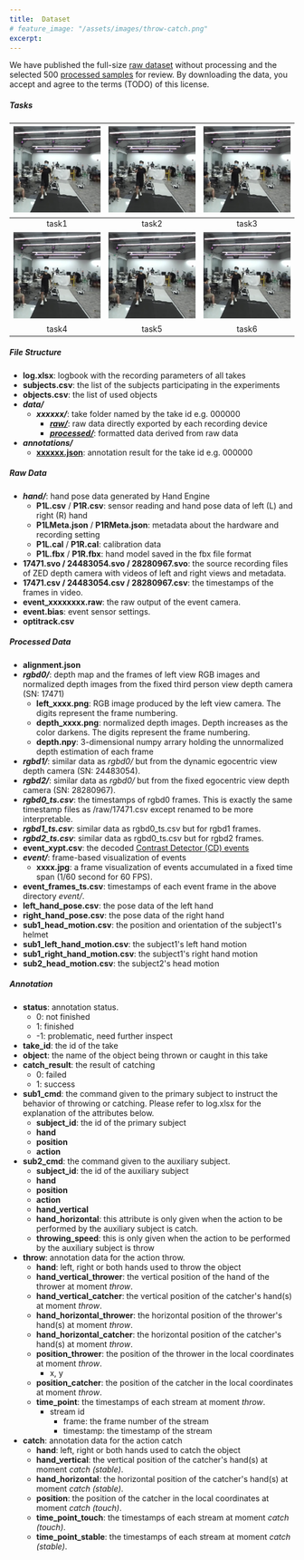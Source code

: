 ```yaml
---
title:  Dataset
# feature_image: "/assets/images/throw-catch.png"
excerpt: 
---
```


<!-- #### Information -->

We have published the full-size [raw dataset](https://share.weiyun.com/avv8jpv4) without processing and the selected 500 [processed samples](https://share.weiyun.com/Tk3mm9O0) for review. By downloading the data, you accept and agree to the terms (TODO) of this license.

##### Tasks



| ![](https://raw.githubusercontent.com/lipengroboticsx/lipengroboticsx.github.io/main/assets/images/ego-rgb-square.png) | ![](https://raw.githubusercontent.com/lipengroboticsx/lipengroboticsx.github.io/main/assets/images/ego-rgb-square.png) | ![](https://raw.githubusercontent.com/lipengroboticsx/lipengroboticsx.github.io/main/assets/images/ego-rgb-square.png) |
| :----------------------------------------------------------: | :----------------------------------------------------------: | :----------------------------------------------------------: |
|                         task1                          |                            task2                            |                         task3                          |
| ![](https://raw.githubusercontent.com/lipengroboticsx/lipengroboticsx.github.io/main/assets/images/ego-rgb-square.png) | ![](https://raw.githubusercontent.com/lipengroboticsx/lipengroboticsx.github.io/main/assets/images/ego-rgb-square.png) | ![](https://raw.githubusercontent.com/lipengroboticsx/lipengroboticsx.github.io/main/assets/images/ego-rgb-square.png) |
|                             task4                              |                             task5                              |                          task6                              |





##### File Structure

* **log.xlsx**: logbook with the recording parameters of all takes
* **subjects.csv**: the list of the subjects participating in the experiments
* **objects.csv**: the list of used objects
* ***data/***
  * ***xxxxxx/***: take folder named by the take id e.g. 000000
    * [***raw/***](#raw-data): raw data directly exported by each recording device
    * [***processed/***](#processed-data): formatted data derived from raw data
* ***annotations/***
  * [**xxxxxx.json**](#annotation): annotation result for the take id e.g. 000000



##### Raw Data

* ***hand/***: hand pose data generated by Hand Engine
  * **P1L.csv** / **P1R.csv**: sensor reading and hand pose data of left (L) and right (R) hand
  * **P1LMeta.json** / **P1RMeta.json**: metadata about the hardware and recording setting
  * **P1L.cal** / **P1R.cal**: calibration data
  * **P1L.fbx** / **P1R.fbx**: hand model saved in the fbx file format
* **17471.svo / 24483054.svo / 28280967.svo**: the source recording files of ZED depth camera with videos of left and right views and metadata.
* **17471.csv / 24483054.csv / 28280967.csv**: the timestamps of the frames in video.
* **event_xxxxxxxx.raw**: the raw output of the event camera. 
* **event.bias**: event sensor settings.
* **optitrack.csv**



##### Processed Data

* **alignment.json**
* ***rgbd0/***: depth map and the frames of left view RGB images and normalized depth images from the fixed third person view depth camera (SN: 17471)
  * **left_xxxx.png**: RGB image produced by the left view camera. The digits represent the frame numbering.
  * **depth_xxxx.png**: normalized depth images. Depth increases as the color darkens. The digits represent the frame numbering.
  * **depth.npy**: 3-dimensional numpy arrary holding the unnormalized depth estimation of each frame
* ***rgbd1/***: similar data as *rgbd0/* but from the dynamic egocentric view depth camera (SN: 24483054).
* ***rgbd2/***: similar data as *rgbd0/* but from the fixed egocentric view depth camera (SN: 28280967).
* ***rgbd0_ts.csv***: the timestamps of rgbd0 frames. This is exactly the same timestamp files as /raw/17471.csv except renamed to be more interpretable.
* ***rgbd1_ts.csv***: similar data as rgbd0_ts.csv but for rgbd1 frames.
* ***rgbd2_ts.csv***: similar data as rgbd0_ts.csv but for rgbd2 frames.
* **event_xypt.csv**: the decoded [Contrast Detector (CD) events](https://docs.prophesee.ai/stable/concepts.html#event-generation)
* ***event/***: frame-based visualization of events
  * **xxxx.jpg**: a frame visualization of events accumulated in a fixed time span (1/60 second for 60 FPS).
* **event_frames_ts.csv**: timestamps of each event frame in the above directory *event/*.
* **left_hand_pose.csv**: the pose data of the left hand
* **right_hand_pose.csv**: the pose data of the right hand
* **sub1_head_motion.csv**: the position and orientation of the subject1's helmet
* **sub1_left_hand_motion.csv**: the subject1's  left hand motion
* **sub1_right_hand_motion.csv**: the subject1's  right hand motion
* **sub2_head_motion.csv**: the subject2's  head motion



#####  Annotation

* **status**: annotation status.
  * 0: not finished
  * 1: finished
  * -1: problematic, need further inspect
* **take_id**: the id of the take
* **object**: the name of the object being thrown or caught in this take
* **catch_result**: the result of catching
  * 0: failed
  * 1: success
* **sub1_cmd**: the command given to the primary subject to instruct the behavior of throwing or catching. Please refer to log.xlsx for the explanation of the attributes below.
  * **subject_id**: the id of the primary subject
  * **hand**
  * **position**
  * **action**
* **sub2_cmd**: the command given to the auxiliary subject.
  * **subject_id**: the id of the auxiliary subject
  * **hand**
  * **position**
  * **action**
  * **hand_vertical**
  * **hand_horizontal**: this attribute is only given when the action to be performed by the auxiliary subject is catch.
  * **throwing_speed**: this is only given when the action to be performed by the auxiliary subject is throw
* **throw**: annotation data for the action throw.
  * **hand**: left, right or both hands used to throw the object
  * **hand_vertical_thrower**: the vertical position of the hand of the thrower at moment *throw*.
  * **hand_vertical_catcher**: the vertical position of the catcher's hand(s) at moment *throw*.
  * **hand_horizontal_thrower**: the horizontal position of the thrower's hand(s) at moment *throw*.
  * **hand_horizontal_catcher**: the horizontal position of the catcher's hand(s) at moment *throw*.
  * **position_thrower**: the position of the thrower in the local coordinates at moment *throw*. 
    * x, y
  * **position_catcher**: the position of the catcher in the local coordinates at moment *throw*.
  * **time_point**: the timestamps of each stream at moment *throw*.
    * stream id
      * frame: the frame number of the stream
      * timestamp: the timestamp of the stream
* **catch**: annotation data for the action catch
  * **hand**: left, right or both hands used to catch the object
  * **hand_vertical**: the vertical position of the catcher's hand(s) at moment *catch (stable)*.
  * **hand_horizontal**: the horizontal position of the catcher's hand(s) at moment *catch (stable)*.
  * **position**: the position of the catcher in the local coordinates at moment *catch (touch)*.
  * **time_point_touch**: the timestamps of each stream at moment *catch (touch)*.
  * **time_point_stable**: the timestamps of each stream at moment *catch (stable)*.